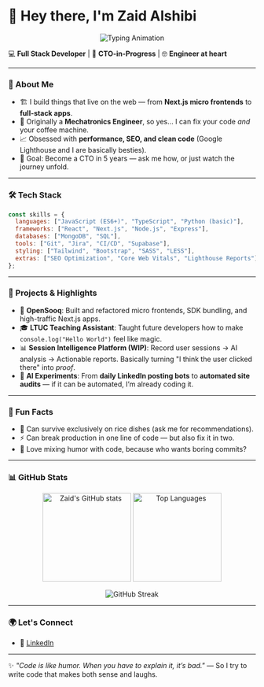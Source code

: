 # 👋 Hey there, I'm Zaid Alshibi  

<p align="center">
  <img src="https://readme-typing-svg.demolab.com?font=Fira+Code&weight=600&size=24&pause=1000&color=3DCDFE&center=true&vCenter=true&width=550&lines=Full+Stack+Developer;CTO-in-Progress;SEO+%26+Performance+Optimization+Expert;Engineer+at+Heart;AI+%26+Automation+Builder" alt="Typing Animation"/>
</p>

💻 **Full Stack Developer** | 🚀 **CTO-in-Progress** | 🤓 **Engineer at heart**  

---

### 🌟 About Me  
- 🏗️ I build things that live on the web — from **Next.js micro frontends** to **full-stack apps**.  
- 🔧 Originally a **Mechatronics Engineer**, so yes… I can fix your code *and* your coffee machine.  
- 📈 Obsessed with **performance, SEO, and clean code** (Google Lighthouse and I are basically besties).  
- 🎯 Goal: Become a CTO in 5 years — ask me how, or just watch the journey unfold.  

---

### 🛠️ Tech Stack  
```javascript
const skills = {
  languages: ["JavaScript (ES6+)", "TypeScript", "Python (basic)"],
  frameworks: ["React", "Next.js", "Node.js", "Express"],
  databases: ["MongoDB", "SQL"],
  tools: ["Git", "Jira", "CI/CD", "Supabase"],
  styling: ["Tailwind", "Bootstrap", "SASS", "LESS"],
  extras: ["SEO Optimization", "Core Web Vitals", "Lighthouse Reports"]
};
```

---

### 🚀 Projects & Highlights  
- 🏢 **OpenSooq**: Built and refactored micro frontends, SDK bundling, and high-traffic Next.js apps.  
- 🎓 **LTUC Teaching Assistant**: Taught future developers how to make `console.log("Hello World")` feel like magic.  
- 📊 **Session Intelligence Platform (WIP)**: Record user sessions → AI analysis → Actionable reports. Basically turning "I think the user clicked there" into *proof*.  
- 🤖 **AI Experiments**: From **daily LinkedIn posting bots** to **automated site audits** — if it can be automated, I’m already coding it.  

---

### 🎯 Fun Facts  
- 🍚 Can survive exclusively on rice dishes (ask me for recommendations).  
- ⚡ Can break production in one line of code — but also fix it in two.  
- 🎨 Love mixing humor with code, because who wants boring commits?  

---

### 📊 GitHub Stats  

<p align="center">
  <img src="https://github-readme-stats.vercel.app/api?username=zaidalshibi&show_icons=true&theme=tokyonight" alt="Zaid's GitHub stats" height="180px"/>
  <img src="https://github-readme-stats.vercel.app/api/top-langs/?username=zaidalshibi&layout=compact&theme=tokyonight" alt="Top Languages" height="180px"/>
</p>

<p align="center">
  <img src="https://github-readme-streak-stats.herokuapp.com/?user=zaidalshibi&theme=tokyonight" alt="GitHub Streak"/>
</p>

---

### 🌍 Let's Connect  
- 💼 [LinkedIn](https://www.linkedin.com/in/zaidalshibi)   

---

✨ *"Code is like humor. When you have to explain it, it’s bad."* — So I try to write code that makes both sense and laughs.  

